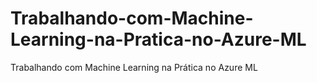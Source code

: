 # Trabalhando-com-Machine-Learning-na-Pratica-no-Azure-ML
Trabalhando com Machine Learning na Prática no Azure ML
